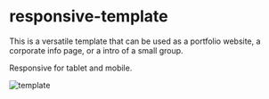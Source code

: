 # responsive-template
This is a versatile template that can be used as a portfolio website, a corporate info page, or a intro of a small group.

Responsive for tablet and mobile.

![template](https://user-images.githubusercontent.com/36559714/36508509-c35a684e-1711-11e8-9081-70b23edc0253.png)

